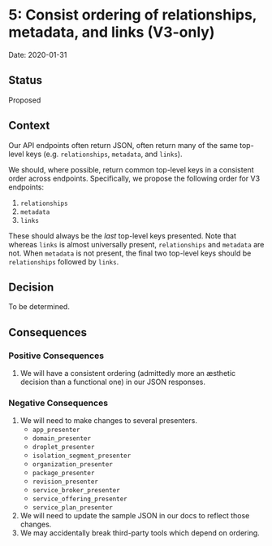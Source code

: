 5: Consist ordering of relationships, metadata, and links (V3-only)
================================

Date: 2020-01-31

Status
------

Proposed


Context
-------

Our API endpoints often return JSON, often return many of the same top-level
keys (e.g. `relationships`, `metadata`, and `links`).

We should, where possible, return common top-level keys in a consistent order
across endpoints. Specifically, we propose the following order for V3 endpoints:

1. `relationships`
2. `metadata`
3. `links`

These should always be the _last_ top-level keys presented. Note that whereas
`links` is almost universally present, `relationships` and `metadata` are not.
When `metadata` is not present, the final two top-level keys should be
`relationships` followed by `links`.

Decision
--------

To be determined.

Consequences
------------

### Positive Consequences

1. We will have a consistent ordering (admittedly more an æsthetic decision than
   a functional one) in our JSON responses.

### Negative Consequences

1. We will need to make changes to several presenters.
   - `app_presenter`
   - `domain_presenter`
   - `droplet_presenter`
   - `isolation_segment_presenter`
   - `organization_presenter`
   - `package_presenter`
   - `revision_presenter`
   - `service_broker_presenter`
   - `service_offering_presenter`
   - `service_plan_presenter`
1. We will need to update the sample JSON in our docs to reflect those changes.
1. We may accidentally break third-party tools which depend on ordering.
